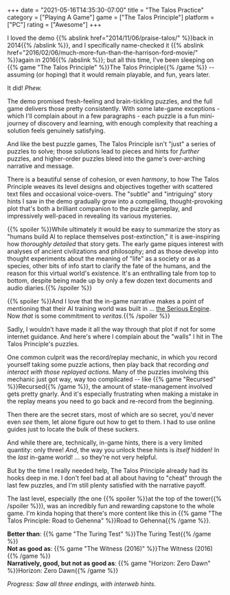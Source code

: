 +++
date = "2021-05-16T14:35:30-07:00"
title = "The Talos Practice"
category = ["Playing A Game"]
game = ["The Talos Principle"]
platform = ["PC"]
rating = ["Awesome"]
+++

I loved the demo {{% abslink href="2014/11/06/praise-talos/" %}}back in 2014{{% /abslink %}}, and I specifically name-checked it {{% abslink href="2016/02/06/much-more-fun-than-the-harrison-ford-movie/" %}}again in 2016{{% /abslink %}}; but all this time, I've been sleeping on {{% game "The Talos Principle" %}}The Talos Principle{{% /game %}} -- assuming (or hoping) that it would remain playable, and fun, years later.

It did!  <i>Phew.</i>

The demo promised fresh-feeling and brain-tickling puzzles, and the full game delivers those pretty consistently.  With some late-game exceptions - which I'll complain about in a few paragraphs - each puzzle is a fun mini-journey of discovery and learning, with enough complexity that reaching a solution feels genuinely satisfying.

And like the best puzzle games, The Talos Principle isn't "just" a series of puzzles to solve; those solutions lead to pieces and hints for <i>further</i> puzzles, and higher-order puzzles bleed into the game's over-arching narrative and message.

There is a beautiful sense of cohesion, or even <i>harmony</i>, to how The Talos Principle weaves its level designs and objectives together with scattered text files and occasional voice-overs.  The "subtle" and "intriguing" story hints I saw in the demo gradually grow into a compelling, thought-provoking plot that's both a brilliant companion to the puzzle gameplay, and impressively well-paced in revealing its various mysteries.

{{% spoiler %}}While ultimately it would be easy to summarize the story as "humans build AI to replace themselves post-extinction," it is awe-inspiring how <i>thoroughly detailed</i> that story gets.  The early game piques interest with analyses of ancient civilizations and philosophy; and as those develop into thought experiments about the meaning of "life" as a society or as a species, other bits of info start to clarify the fate of the humans, and the reason for this virtual world's existence.  It's an enthralling tale from top to bottom, despite being made up by only a few dozen text documents and audio diaries.{{% /spoiler %}}

{{% spoiler %}}And I love that the in-game narrative makes a point of mentioning that their AI training world was built in ... <a href="http://www.croteam.com/technology/">the Serious Engine</a>.  Now <i>that</i> is some commitment to <i>veritas</i>.{{% /spoiler %}}

Sadly, I wouldn't have made it all the way through that plot if not for some internet guidance.  And here's where I complain about the "walls" I hit in The Talos Principle's puzzles.

One common culprit was the record/replay mechanic, in which you record yourself taking some puzzle actions, then play back that recording <i>and interact with those replayed actions</i>.  Many of the puzzles involving this mechanic just got way, way too complicated -- like {{% game "Recursed" %}}Recursed{{% /game %}}, the amount of state-management involved gets pretty gnarly.  And it's especially frustrating when making a mistake in the replay means you need to go back and re-record from the beginning.

Then there are the secret stars, most of which are so secret, you'd never even <i>see</i> them, let alone figure out how to get to them.  I had to use online guides just to locate the bulk of these suckers.

And while there are, technically, in-game hints, there is a very limited quantity: only three!  <i>And</i>, the way you unlock these hints is <i>itself</i> hidden!  In the <i>last</i> in-game world!  ... so they're not very helpful.

But by the time I really needed help, The Talos Principle already had its hooks deep in me.  I don't feel bad at all about having to "cheat" through the last few puzzles, and I'm still plenty satisfied with the narrative payoff.

The last level, especially (the one {{% spoiler %}}at the top of the tower{{% /spoiler %}}), was an incredibly fun and rewarding capstone to the whole game.  I'm kinda hoping that there's more content like this in {{% game "The Talos Principle: Road to Gehenna" %}}Road to Gehenna{{% /game %}}.

<b>Better than</b>: {{% game "The Turing Test" %}}The Turing Test{{% /game %}}  
<b>Not as good as</b>: {{% game "The Witness (2016)" %}}The Witness (2016){{% /game %}}  
<b>Narratively, good, but not as good as</b>: {{% game "Horizon: Zero Dawn" %}}Horizon: Zero Dawn{{% /game %}}

<i>Progress: Saw all three endings, with interweb hints.</i>
